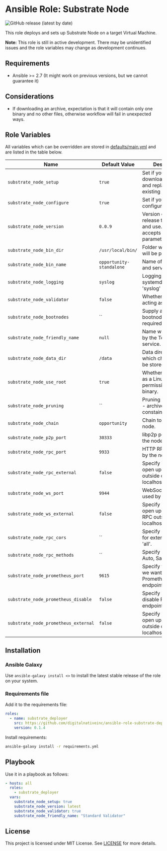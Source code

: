 # Ansible Role: Substrate Node

![GitHub release (latest by date)](https://img.shields.io/github/v/release/digitalnativeinc/ansible-role-substrate-deployer)

This role deploys and sets up Substrate Node on a target Virtual Machine.

**Note:** This role is still in active development. There may be unidentified issues and the role variables may change as development continues.

## Requirements

- Ansible >= 2.7 (It might work on previous versions, but we cannot guarantee it)

## Considerations

- If downloading an archive, expectation is that it will contain only one binary and no other files, otherwise workflow will fail in unexpected ways.

## Role Variables

All variables which can be overridden are stored in [defaults/main.yml](defaults/main.yml) and are listed in the table below.

| Name                                 | Default Value            | Description                                                                     |
| ------------------------------------ | ------------------------ | ------------------------------------------------------------------------------- |
| `substrate_node_setup`               | `true`                   | Set if you want to download release and replace it with existing if it differs. |
| `substrate_node_configure`           | `true`                   | Set if you want to do configuration part.                                       |
| `substrate_node_version`             | `0.0.9`                  | Version of the release to download and use. Also accepts latest as parameter.   |
| `substrate_node_bin_dir`             | `/usr/local/bin/`        | Folder where binary will be put.                                                |
| `substrate_node_bin_name`            | `opportunity-standalone` | Name of the binary and service to use.                                          |
| `substrate_node_logging`             | `syslog`                 | Logging to use with systemd - can be 'syslog' or 'file'.                        |
| `substrate_node_validator`           | `false`                  | Whether node is acting as a validator                                           |
| `substrate_node_bootnodes`           | ``                       | Supply a list of bootnodes if required                                          |
| `substrate_node_friendly_name`       | `null`                   | Name which is used by the Telemetry service.                                    |
| `substrate_node_data_dir`            | `/data`                  | Data directory in which chain state will be stored.                             |
| `substrate_node_use_root`            | `true`                   | Whether to use root as a Linux user for permissions/running binary.             |
| `substrate_node_pruning`             | ``                       | Pruning mode to use - archive or constained                                     |
| `substrate_node_chain`               | `opportunity`            | Chain to use by the node.                                                       |
| `substrate_node_p2p_port`            | `30333`                  | libp2p port used by the node.                                                   |
| `substrate_node_rpc_port`            | `9933`                   | HTTP RPC port used by the node.                                                 |
| `substrate_node_rpc_external`        | `false`                  | Specify if we want to open up HTTP RPC outside of localhost/polkadot.js.        |
| `substrate_node_ws_port`             | `9944`                   | WebSocket port used by the node.                                                |
| `substrate_node_ws_external`         | `false`                  | Specify if we want to open up WebSocket RPC outside of localhost/polkadot.js.   |
| `substrate_node_rpc_cors`            | ``                       | Specify list of origins for external RPCs or 'all'.                             |
| `substrate_node_rpc_methods`         | ``                       | Specify RPC mode - Auto, Safe, Unsafe.                                          |
| `substrate_node_prometheus_port`     | `9615`                   | Specify which port we want to use for Prometheus endpoint.                      |
| `substrate_node_prometheus_disable`  | `false`                  | Specify if we want to disable Prometheus endpoint.                              |
| `substrate_node_prometheus_external` | `false`                  | Specify if we want to open up Prometheus outside of localhost/polkadot.js.      |

## Installation

### Ansible Galaxy

Use `ansible-galaxy install <>` to install the latest stable release of the role on your system.

### Requirements file

Add it to the requirements file:

```yaml
roles:
  - name: substrate_deployer
    src: https://github.com/digitalnativeinc/ansible-role-substrate-deployer.git
    version: 0.1.4
```

Install requirements:

```bash
ansible-galaxy install -r requirements.yml
```

## Playbook

Use it in a playbook as follows:

```yaml
- hosts: all
  roles:
    - substrate_deployer
  vars:
    substrate_node_setup: true
    substrate_node_version: latest
    substrate_node_validator: true
    substrate_node_friendly_name: "Standard Validator"
```

## License

This project is licensed under MIT License. See [LICENSE](/LICENSE) for more details.
